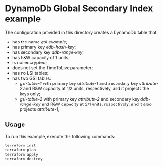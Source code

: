 # DynamoDb Global Secondary Index example

The configuration provided in this directory creates a DynamoDb table that:

* has the name *gsi-example*;
* has primary key *ddb-hash-key*;
* has secondary key *ddb-range-key*;
* has R&W capacity of 1 units;
* is not encrypted;
* does not set the TimeToLive parameter;
* has no LSI tables;
* has two GSI tables:
    * *gsi-table-1* with primary key *attribute-1* and secondary key *attribute-2* and R&W capacity at 1/2 units, respectively, and it projects the keys only;
    * *gsi-table-2* with primary key *attribute-2* and secondary key *ddb-range-key* and R&W capacity at 2/1 units, respectively, and it also projects *attribute-1*;

## Usage

To run this example, execute the following commands:

```bash
terraform init
terraform plan
terraform apply   
terraform destroy 
```